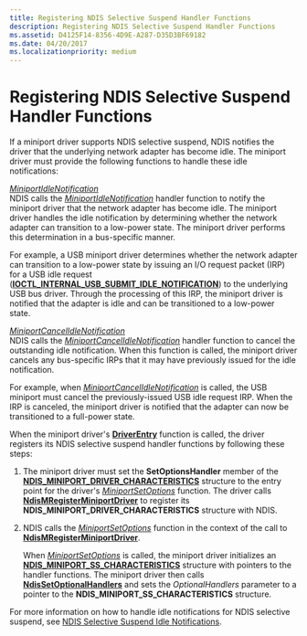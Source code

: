 ```yaml
---
title: Registering NDIS Selective Suspend Handler Functions
description: Registering NDIS Selective Suspend Handler Functions
ms.assetid: D4125F14-8356-4D9E-A287-D35D3BF69182
ms.date: 04/20/2017
ms.localizationpriority: medium
---
```


# Registering NDIS Selective Suspend Handler Functions


If a miniport driver supports NDIS selective suspend, NDIS notifies the driver that the underlying network adapter has become idle. The miniport driver must provide the following functions to handle these idle notifications:

<a href="" id="miniportidlenotification"></a>[*MiniportIdleNotification*](/windows-hardware/drivers/ddi/ndis/nc-ndis-miniport_idle_notification)  
NDIS calls the [*MiniportIdleNotification*](/windows-hardware/drivers/ddi/ndis/nc-ndis-miniport_idle_notification) handler function to notify the miniport driver that the network adapter has become idle. The miniport driver handles the idle notification by determining whether the network adapter can transition to a low-power state. The miniport driver performs this determination in a bus-specific manner.

For example, a USB miniport driver determines whether the network adapter can transition to a low-power state by issuing an I/O request packet (IRP) for a USB idle request ([**IOCTL\_INTERNAL\_USB\_SUBMIT\_IDLE\_NOTIFICATION**](/windows-hardware/drivers/ddi/usbioctl/ni-usbioctl-ioctl_internal_usb_submit_idle_notification)) to the underlying USB bus driver. Through the processing of this IRP, the miniport driver is notified that the adapter is idle and can be transitioned to a low-power state.

<a href="" id="miniportcancelidlenotification"></a>[*MiniportCancelIdleNotification*](/windows-hardware/drivers/ddi/ndis/nc-ndis-miniport_cancel_idle_notification)  
NDIS calls the [*MiniportCancelIdleNotification*](/windows-hardware/drivers/ddi/ndis/nc-ndis-miniport_cancel_idle_notification) handler function to cancel the outstanding idle notification. When this function is called, the miniport driver cancels any bus-specific IRPs that it may have previously issued for the idle notification.

For example, when [*MiniportCancelIdleNotification*](/windows-hardware/drivers/ddi/ndis/nc-ndis-miniport_cancel_idle_notification) is called, the USB miniport must cancel the previously-issued USB idle request IRP. When the IRP is canceled, the miniport driver is notified that the adapter can now be transitioned to a full-power state.

When the miniport driver's [**DriverEntry**](./initializing-a-miniport-driver.md) function is called, the driver registers its NDIS selective suspend handler functions by following these steps:

1.  The miniport driver must set the **SetOptionsHandler** member of the [**NDIS\_MINIPORT\_DRIVER\_CHARACTERISTICS**](/windows-hardware/drivers/ddi/ndis/ns-ndis-_ndis_miniport_driver_characteristics) structure to the entry point for the driver's [*MiniportSetOptions*](/windows-hardware/drivers/ddi/ndis/nc-ndis-set_options) function. The driver calls [**NdisMRegisterMiniportDriver**](/windows-hardware/drivers/ddi/ndis/nf-ndis-ndismregisterminiportdriver) to register its **NDIS\_MINIPORT\_DRIVER\_CHARACTERISTICS** structure with NDIS.

2.  NDIS calls the [*MiniportSetOptions*](/windows-hardware/drivers/ddi/ndis/nc-ndis-set_options) function in the context of the call to [**NdisMRegisterMiniportDriver**](/windows-hardware/drivers/ddi/ndis/nf-ndis-ndismregisterminiportdriver).

    When [*MiniportSetOptions*](/windows-hardware/drivers/ddi/ndis/nc-ndis-set_options) is called, the miniport driver initializes an [**NDIS\_MINIPORT\_SS\_CHARACTERISTICS**](/windows-hardware/drivers/ddi/ndis/ns-ndis-_ndis_miniport_ss_characteristics) structure with pointers to the handler functions. The miniport driver then calls [**NdisSetOptionalHandlers**](/windows-hardware/drivers/ddi/ndis/nf-ndis-ndissetoptionalhandlers) and sets the *OptionalHandlers* parameter to a pointer to the **NDIS\_MINIPORT\_SS\_CHARACTERISTICS** structure.

For more information on how to handle idle notifications for NDIS selective suspend, see [NDIS Selective Suspend Idle Notifications](ndis-selective-suspend-idle-notifications.md).

 


